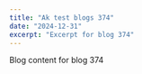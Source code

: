 ```yaml
---
title: "Ak test blogs 374"
date: "2024-12-31"
excerpt: "Excerpt for blog 374"
---
```


Blog content for blog 374